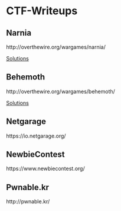 # CTF-Writeups

<h2>Narnia</h2>
<p>http://overthewire.org/wargames/narnia/</p>
<p><a href = "https://github.com/MarcoGarlet/CTF-WriteUps/blob/master/narnia/narnia.txt">Solutions</a></p>
<h2>Behemoth</h2>
<p>http://overthewire.org/wargames/behemoth/</p>
<p><a href = "https://github.com/MarcoGarlet/CTF-Writeups/blob/master/behemoth/Behemoth.txt">Solutions</a></p>
<h2>Netgarage</h2>
<p>https://io.netgarage.org/</p>
<h2>NewbieContest</h2>
<p>https://www.newbiecontest.org/</p>
<h2>Pwnable.kr</h2>
<p>http://pwnable.kr/</p>
